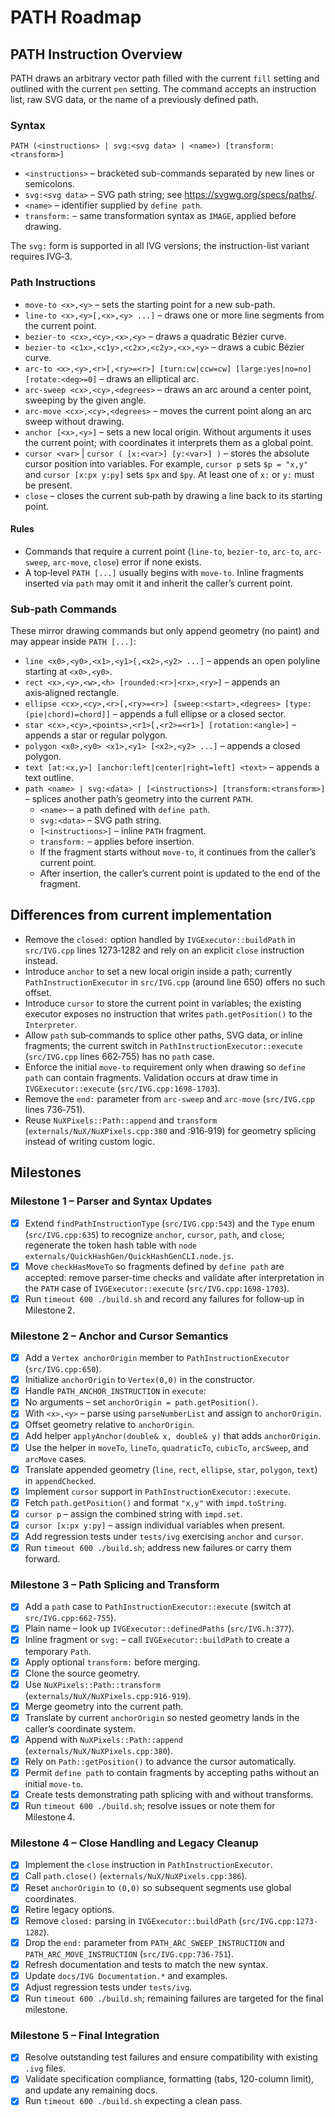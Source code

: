 # PATH Roadmap

## PATH Instruction Overview

PATH draws an arbitrary vector path filled with the current `fill` setting and outlined with the current `pen` setting. The command accepts an instruction list, raw SVG data, or the name of a previously defined path.

### Syntax

```
PATH (<instructions> | svg:<svg data> | <name>) [transform:<transform>]
```

- `<instructions>` – bracketed sub-commands separated by new lines or semicolons.
- `svg:<svg data>` – SVG path string; see <https://svgwg.org/specs/paths/>.
- `<name>` – identifier supplied by `define path`.
- `transform:` – same transformation syntax as `IMAGE`, applied before drawing.

The `svg:` form is supported in all IVG versions; the instruction-list variant requires IVG‑3.

### Path Instructions

- `move-to <x>,<y>` – sets the starting point for a new sub-path.
- `line-to <x>,<y>[,<x>,<y> ...]` – draws one or more line segments from the current point.
- `bezier-to <cx>,<cy>,<x>,<y>` – draws a quadratic Bézier curve.
- `bezier-to <c1x>,<c1y>,<c2x>,<c2y>,<x>,<y>` – draws a cubic Bézier curve.
- `arc-to <x>,<y>,<r>[,<ry>=<r>] [turn:cw|ccw=cw] [large:yes|no=no] [rotate:<deg>=0]` – draws an elliptical arc.
- `arc-sweep <cx>,<cy>,<degrees>` – draws an arc around a center point, sweeping by the given angle.
- `arc-move <cx>,<cy>,<degrees>` – moves the current point along an arc sweep without drawing.
- `anchor [<x>,<y>]` – sets a new local origin. Without arguments it uses the current point; with coordinates it interprets them as a global point.
- `cursor <var>` | `cursor ( [x:<var>] [y:<var>] )` – stores the absolute cursor position into variables. For example, `cursor p` sets `$p = "x,y"` and `cursor [x:px y:py]` sets `$px` and `$py`. At least one of `x:` or `y:` must be present.
- `close` – closes the current sub‑path by drawing a line back to its starting point.

#### Rules

- Commands that require a current point (`line-to`, `bezier-to`, `arc-to`, `arc-sweep`, `arc-move`, `close`) error if none exists.
- A top‑level `PATH [...]` usually begins with `move-to`. Inline fragments inserted via `path` may omit it and inherit the caller’s current point.

### Sub-path Commands

These mirror drawing commands but only append geometry (no paint) and may appear inside `PATH [...]`:

- `line <x0>,<y0>,<x1>,<y1>[,<x2>,<y2> ...]` – appends an open polyline starting at `<x0>,<y0>`.
- `rect <x>,<y>,<w>,<h> [rounded:<r>|<rx>,<ry>]` – appends an axis‑aligned rectangle.
- `ellipse <cx>,<cy>,<r>[,<ry>=<r>] [sweep:<start>,<degrees> [type:(pie|chord)=chord]]` – appends a full ellipse or a closed sector.
- `star <cx>,<cy>,<points>,<r1>[,<r2>=<r1>] [rotation:<angle>]` – appends a star or regular polygon.
- `polygon <x0>,<y0> <x1>,<y1> [<x2>,<y2> ...]` – appends a closed polygon.
- `text [at:<x,y>] [anchor:left|center|right=left] <text>` – appends a text outline.
- `path <name> | svg:<data> | [<instructions>] [transform:<transform>]` – splices another path’s geometry into the current `PATH`.
	- `<name>` – a path defined with `define path`.
	- `svg:<data>` – SVG path string.
	- `[<instructions>]` – inline `PATH` fragment.
	- `transform:` – applies before insertion.
	- If the fragment starts without `move-to`, it continues from the caller’s current point.
	- After insertion, the caller’s current point is updated to the end of the fragment.

## Differences from current implementation
- Remove the `closed:` option handled by `IVGExecutor::buildPath` in `src/IVG.cpp` lines 1273‑1282 and rely on an explicit `close` instruction instead.
- Introduce `anchor` to set a new local origin inside a path; currently `PathInstructionExecutor` in `src/IVG.cpp` (around line 650) offers no such offset.
- Introduce `cursor` to store the current point in variables; the existing executor exposes no instruction that writes `path.getPosition()` to the `Interpreter`.
- Allow `path` sub‑commands to splice other paths, SVG data, or inline fragments; the current switch in `PathInstructionExecutor::execute` (`src/IVG.cpp` lines 662‑755) has no `path` case.
- Enforce the initial `move-to` requirement only when drawing so `define path` can contain fragments. Validation occurs at draw time in `IVGExecutor::execute` (`src/IVG.cpp:1698-1703`).
- Remove the `end:` parameter from `arc-sweep` and `arc-move` (`src/IVG.cpp` lines 736‑751).
- Reuse `NuXPixels::Path::append` and `transform` (`externals/NuX/NuXPixels.cpp:380` and :916‑919) for geometry splicing instead of writing custom logic.

## Milestones

### Milestone 1 – Parser and Syntax Updates
- [x] Extend `findPathInstructionType` (`src/IVG.cpp:543`) and the `Type` enum (`src/IVG.cpp:635`) to recognize `anchor`, `cursor`, `path`, and `close`; regenerate the token hash table with `node externals/QuickHashGen/QuickHashGenCLI.node.js`.
- [x] Move `checkHasMoveTo` so fragments defined by `define path` are accepted: remove parser-time checks and validate after interpretation in the `PATH` case of `IVGExecutor::execute` (`src/IVG.cpp:1698-1703`).
- [x] Run `timeout 600 ./build.sh` and record any failures for follow‑up in Milestone 2.

### Milestone 2 – Anchor and Cursor Semantics
- [x] Add a `Vertex anchorOrigin` member to `PathInstructionExecutor` (`src/IVG.cpp:650`).
- [x] Initialize `anchorOrigin` to `Vertex(0,0)` in the constructor.
- [x] Handle `PATH_ANCHOR_INSTRUCTION` in `execute`:
- [x] No arguments – set `anchorOrigin = path.getPosition()`.
- [x] With `<x>,<y>` – parse using `parseNumberList` and assign to `anchorOrigin`.
- [x] Offset geometry relative to `anchorOrigin`.
- [x] Add helper `applyAnchor(double& x, double& y)` that adds `anchorOrigin`.
- [x] Use the helper in `moveTo`, `lineTo`, `quadraticTo`, `cubicTo`, `arcSweep`, and `arcMove` cases.
- [x] Translate appended geometry (`line`, `rect`, `ellipse`, `star`, `polygon`, `text`) in `appendChecked`.
- [x] Implement `cursor` support in `PathInstructionExecutor::execute`.
- [x] Fetch `path.getPosition()` and format `"x,y"` with `impd.toString`.
- [x] `cursor p` – assign the combined string with `impd.set`.
- [x] `cursor [x:px y:py]` – assign individual variables when present.
- [x] Add regression tests under `tests/ivg` exercising `anchor` and `cursor`.
- [x] Run `timeout 600 ./build.sh`; address new failures or carry them forward.

### Milestone 3 – Path Splicing and Transform
- [x] Add a `path` case to `PathInstructionExecutor::execute` (switch at `src/IVG.cpp:662‑755`).
- [x] Plain name – look up `IVGExecutor::definedPaths` (`src/IVG.h:377`).
- [x] Inline fragment or `svg:` – call `IVGExecutor::buildPath` to create a temporary `Path`.
- [x] Apply optional `transform:` before merging.
- [x] Clone the source geometry.
- [x] Use `NuXPixels::Path::transform` (`externals/NuX/NuXPixels.cpp:916‑919`).
- [x] Merge geometry into the current path.
- [x] Translate by current `anchorOrigin` so nested geometry lands in the caller’s coordinate system.
- [x] Append with `NuXPixels::Path::append` (`externals/NuX/NuXPixels.cpp:380`).
- [x] Rely on `Path::getPosition()` to advance the cursor automatically.
- [x] Permit `define path` to contain fragments by accepting paths without an initial `move-to`.
- [x] Create tests demonstrating path splicing with and without transforms.
- [x] Run `timeout 600 ./build.sh`; resolve issues or note them for Milestone 4.

### Milestone 4 – Close Handling and Legacy Cleanup
- [x] Implement the `close` instruction in `PathInstructionExecutor`.
- [x] Call `path.close()` (`externals/NuX/NuXPixels.cpp:386`).
- [x] Reset `anchorOrigin` to `(0,0)` so subsequent segments use global coordinates.
- [x] Retire legacy options.
- [x] Remove `closed:` parsing in `IVGExecutor::buildPath` (`src/IVG.cpp:1273-1282`).
- [x] Drop the `end:` parameter from `PATH_ARC_SWEEP_INSTRUCTION` and `PATH_ARC_MOVE_INSTRUCTION` (`src/IVG.cpp:736‑751`).
- [x] Refresh documentation and tests to match the new syntax.
- [x] Update `docs/IVG Documentation.*` and examples.
- [x] Adjust regression tests under `tests/ivg`.
- [x] Run `timeout 600 ./build.sh`; remaining failures are targeted for the final milestone.

### Milestone 5 – Final Integration
- [x] Resolve outstanding test failures and ensure compatibility with existing `.ivg` files.
- [x] Validate specification compliance, formatting (tabs, 120-column limit), and update any remaining docs.
- [x] Run `timeout 600 ./build.sh` expecting a clean pass.

